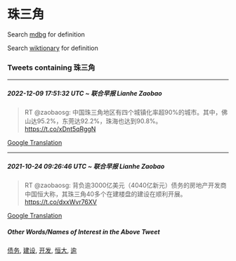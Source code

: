 # 珠三角

Search [mdbg](https://www.mdbg.net/chinese/dictionary?page=worddict&wdrst=0&wdqb=珠三角) for definition

Search [wiktionary](https://en.wiktionary.org/wiki/珠三角) for definition

### Tweets containing 珠三角

___
##### 2022-12-09 17:51:32 UTC ~ 联合早报 Lianhe Zaobao
> RT @zaobaosg: 中国珠三角地区有四个城镇化率超90%的城市。其中，佛山达95.2%，东莞达92.2%，珠海也达到90.8%。https://t.co/xDnt5qRggN

[Google Translation](https://translate.google.com/?hi=en&tab=TT&sl=zh-CN&tl=en&op=translate&text=RT+%40zaobaosg%3A+%E4%B8%AD%E5%9B%BD%E7%8F%A0%E4%B8%89%E8%A7%92%E5%9C%B0%E5%8C%BA%E6%9C%89%E5%9B%9B%E4%B8%AA%E5%9F%8E%E9%95%87%E5%8C%96%E7%8E%87%E8%B6%8590%25%E7%9A%84%E5%9F%8E%E5%B8%82%E3%80%82%E5%85%B6%E4%B8%AD%EF%BC%8C%E4%BD%9B%E5%B1%B1%E8%BE%BE95.2%25%EF%BC%8C%E4%B8%9C%E8%8E%9E%E8%BE%BE92.2%25%EF%BC%8C%E7%8F%A0%E6%B5%B7%E4%B9%9F%E8%BE%BE%E5%88%B090.8%25%E3%80%82https%3A%2F%2Ft.co%2FxDnt5qRggN)
___
##### 2021-10-24 09:26:46 UTC ~ 联合早报 Lianhe Zaobao
> RT @zaobaosg: 背负逾3000亿美元（4040亿新元）债务的房地产开发商中国恒大称，其珠三角40多个在建楼盘的建设在顺利开展。https://t.co/dxxWvr76XV

[Google Translation](https://translate.google.com/?hi=en&tab=TT&sl=zh-CN&tl=en&op=translate&text=RT+%40zaobaosg%3A+%E8%83%8C%E8%B4%9F%E9%80%BE3000%E4%BA%BF%E7%BE%8E%E5%85%83%EF%BC%884040%E4%BA%BF%E6%96%B0%E5%85%83%EF%BC%89%E5%80%BA%E5%8A%A1%E7%9A%84%E6%88%BF%E5%9C%B0%E4%BA%A7%E5%BC%80%E5%8F%91%E5%95%86%E4%B8%AD%E5%9B%BD%E6%81%92%E5%A4%A7%E7%A7%B0%EF%BC%8C%E5%85%B6%E7%8F%A0%E4%B8%89%E8%A7%9240%E5%A4%9A%E4%B8%AA%E5%9C%A8%E5%BB%BA%E6%A5%BC%E7%9B%98%E7%9A%84%E5%BB%BA%E8%AE%BE%E5%9C%A8%E9%A1%BA%E5%88%A9%E5%BC%80%E5%B1%95%E3%80%82https%3A%2F%2Ft.co%2FdxxWvr76XV)
##### Other Words/Names of Interest in the Above Tweet
[债务](债务.md), [建设](建设.md), [开发](开发.md), [恒大](恒大.md), [逾](逾.md)
